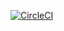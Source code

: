 [![CircleCI](https://circleci.com/gh/slovensko-digital/ecosystem.svg?style=shield&circle-token=584a3d3e70da9e50ddb748ac5fd2d5c5c6bb05eb)](https://circleci.com/gh/slovensko-digital/ecosystem)
